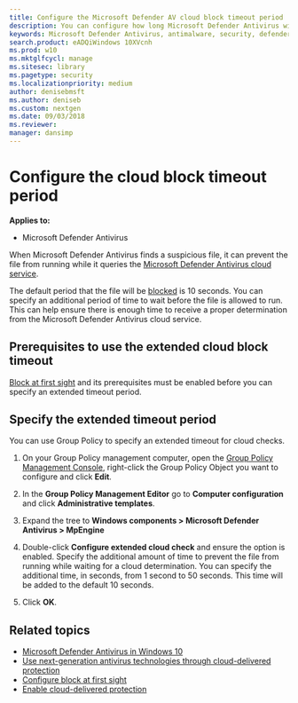 ```yaml
---
title: Configure the Microsoft Defender AV cloud block timeout period
description: You can configure how long Microsoft Defender Antivirus will block a file from running while waiting for a cloud determination.
keywords: Microsoft Defender Antivirus, antimalware, security, defender, cloud, timeout, block, period, seconds
search.product: eADQiWindows 10XVcnh
ms.prod: w10
ms.mktglfcycl: manage
ms.sitesec: library
ms.pagetype: security
ms.localizationpriority: medium
author: denisebmsft
ms.author: deniseb
ms.custom: nextgen
ms.date: 09/03/2018
ms.reviewer: 
manager: dansimp
---
```


# Configure the cloud block timeout period

**Applies to:**

- Microsoft Defender Antivirus

When Microsoft Defender Antivirus finds a suspicious file, it can prevent the file from running while it queries the [Microsoft Defender Antivirus cloud service](utilize-microsoft-cloud-protection-microsoft-defender-antivirus.md).

The default period that the file will be [blocked](configure-block-at-first-sight-microsoft-defender-antivirus.md) is 10 seconds. You can specify an additional period of time to wait before the file is allowed to run. This can help ensure there is enough time to receive a proper determination from the Microsoft Defender Antivirus cloud service.

## Prerequisites to use the extended cloud block timeout

[Block at first sight](configure-block-at-first-sight-microsoft-defender-antivirus.md) and its prerequisites must be enabled before you can specify an extended timeout period.

## Specify the extended timeout period

You can use Group Policy to specify an extended timeout for cloud checks.

1. On your Group Policy management computer, open the [Group Policy Management Console](https://technet.microsoft.com/library/cc731212.aspx), right-click the Group Policy Object you want to configure and click **Edit**.

2. In the **Group Policy Management Editor** go to **Computer configuration** and click **Administrative templates**.

3. Expand the tree to **Windows components > Microsoft Defender Antivirus > MpEngine**

4. Double-click **Configure extended cloud check** and ensure the option is enabled. Specify the additional amount of time to prevent the file from running while waiting for a cloud determination. You can specify the additional time, in seconds, from 1 second to 50 seconds. This time will be added to the default 10 seconds.

5. Click **OK**.

## Related topics

- [Microsoft Defender Antivirus in Windows 10](microsoft-defender-antivirus-in-windows-10.md)
- [Use next-generation antivirus technologies through cloud-delivered protection](utilize-microsoft-cloud-protection-microsoft-defender-antivirus.md)
- [Configure block at first sight](configure-block-at-first-sight-microsoft-defender-antivirus.md)
- [Enable cloud-delivered protection](enable-cloud-protection-microsoft-defender-antivirus.md)
